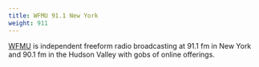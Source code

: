 ```yaml
---
title: WFMU 91.1 New York
weight: 911
---
```

[WFMU] is independent freeform radio broadcasting at 91.1 fm in New York and
90.1 fm in the Hudson Valley with gobs of online offerings.

[WFMU]:https://wfmu.org/
